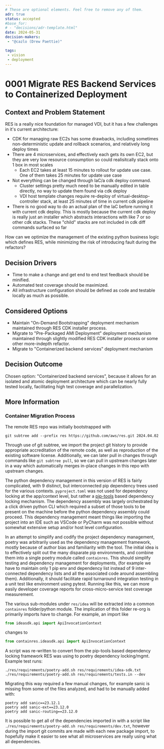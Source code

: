 ```yaml
---
# These are optional elements. Feel free to remove any of them.
adr: true
status: accepted
#base_for: 
# - "decisions/adr-template.html"
date: 2024-05-31
decision-makers: 
 - "@cazlo (Drew Paettie)"

tags:
 - vision
 - deployment
---
```


# 0001 Migrate RES Backend Services to Containerized Deployment

## Context and Problem Statement

RES is a really nice foundation for managed VDI, but it has a few challenges in it's current architecture:

- CDK for managing raw EC2s has some drawbacks, including sometimes non-deterministic update and rollback scenarios, and relatively long deploy times
- There are 4 microservices, and effectively each gets its own EC2, but they are very low resource consumption so could realisitcally stack onto 1 box in most scales
    - Each EC2 takes at least 15 minutes to rollout for update use case. One of them takes 25 minutes for update use case
- Not everything can be changed through IaC/a cdk deploy command.
    - Cluster settings pretty much need to be manually edited in table directly, no way to update them found via cdk deploy
    - VDI host template changes require re-deploy of virtual-desktop-controller stack, at least 25 minutes of time in current cdk pipeline
- There is no good way to do an actual plan of the IaC before running it with current cdk deploy.  This is mostly because the current cdk deploy is really just an installer which abstracts interactions with like 7 or so other cdk stacks.  These "child" stacks are not included in cdk diff commands surfaced so far

How can we optimize the management of the existing python business logic which defines RES, while minimizing the risk of introducing fault during the refactors?

## Decision Drivers

- Time to make a change and get end to end test feedback should be minified.
- Automated test coverage should be maximized.
- All infrastructure configuration should be defined as code and testable locally as much as possible.

## Considered Options

- Maintain "On-Demand Bootstrapping" deployment mechanism maintained through RES CDK installer process.
- Migrate to "Pre-Packaged AMI Deployment" deployment mechanism maintained through slightly modified RES CDK installer process or some other more-indepth refactor.
- Migrate to "Containerized backend services" deployment mechanism

## Decision Outcome

Chosen option: "Containerized backend services", because it allows for an isolated and atomic deployment architecture which can be nearly fully tested locally, facilitating high test coverage and parallelization.

## More Information

### Container Migration Process

The remote RES repo was initially bootstrapped with
```shell
git subtree add --prefix res https://github.com/aws/res.git 2024.04.02
```
Through use of git subtree, we import the project git history to provide appropriate accreditation of the remote code, as well as reproduction of the existing software license.
Additionally, we can later pull in changes through commands like `git subtree pull`, so we can pull in upstream changes later in a way which automatically merges in-place changes in this repo with upstream changes.

The python dependency management in this version of RES is fairly complicated, with 9 distinct, but interconnected pip dependency trees used for the various contexts.
`pyproject.toml` was not used for dependency locking at the app/context level, but rather a [pip-tools](https://github.com/jazzband/pip-tools) based dependency locking mechanism.
The dependency assembly was largely orchestrated by a click driven python CLI which required a subset of those tools to be present on the machine before the python dependency assembly could proceed.
This dependency management meant things like importing the project into an IDE such as VSCode or PyCharm was not possible without somewhat extensive setup and/or host level configuration. 

In an attempt to simplify and codify the project dependency management, poetry was arbitrarily used as the dependency management framework, mostly because of author bias and familiarity with the tool.
The initial idea is to effectively split out the many disparate pip environments, and combine them into a single poetry module called `containres`.
This should simplify testing and dependency management for deployments, (for example we have to maintain only 1 pip env and dependency list instead of 9 inter-connected dependency lists and all the associated code around assembling them).
Additionally, it should facilitate rapid turnaround integration testing in a unit test like environment using pytest. Running like this, we can more easily developer coverage reports for cross-micro-service test coverage measurement.

The various sub-modules under `res/idea` will be extracted into a common `containres` folder/python module.
The implication of this folder re-org is primarily imports have to change.
For example, an import like 
```python
from ideasdk.api import ApiInvocationContext
```
 changes to 
```python 
from containres.ideasdk.api import ApiInvocationContext
```

A script was re-written to convert from the pip-tools based dependency locking framework RES was using to poetry dependency locking/mgmt.  Example test runs:

```shell
./res/requirements/poetry-add.sh res/requirements/idea-sdk.txt
./res/requirements/poetry-add.sh res/requirements/tests.in --dev
```

Migrating this way required a few manual changes, for example sanic is missing from some of the files analyzed, and had to be manually added with:
```shell
poetry add sanic==23.12.1
poetry add sanic-ext==23.12.0
poetry add sanic-routing==23.12.0
```

It is possible to get all of the dependencies imported in with a script like `./res/requirements/poetry-add.sh res/requirements/dev.txt`, however during the import git commits are made with each new package import, to hopefully make it easier to see what all microservices are really using what all dependencies.


